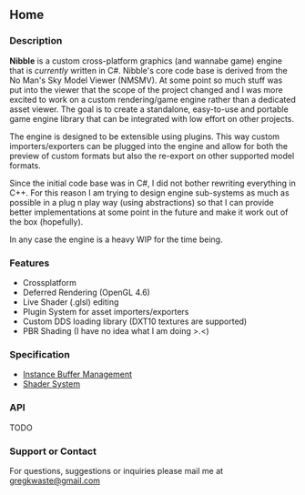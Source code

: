 ## Home

### Description

**Nibble** is a custom cross-platform graphics (and wannabe game) engine that is *currently* written in C#. Nibble's core code base is derived from the No Man's Sky Model Viewer (NMSMV). At some point so much stuff was put into the viewer that the scope of the project changed and I was more excited to work on a custom rendering/game engine rather than a dedicated asset viewer. The goal is to create a standalone, easy-to-use and portable game engine library that can be integrated with low effort on other projects. 

The engine is designed to be extensible using plugins. This way custom importers/exporters can be plugged into the engine and allow for both the preview of custom formats but also the re-export on other supported model formats.

Since the initial code base was in C#, I did not bother rewriting everything in C++. For this reason I am trying to design engine sub-systems as much as possible in a plug n play way (using abstractions) so that I can provide better implementations at some point in the future and make it work out of the box (hopefully). 

In any case the engine is a heavy WIP for the time being.

### Features

- Crossplatform
- Deferred Rendering (OpenGL 4.6)
- Live Shader (.glsl) editing
- Plugin System for asset importers/exporters
- Custom DDS loading library (DXT10 textures are supported)
- PBR Shading (I have no idea what I am doing >.<)



### Specification
- [Instance Buffer Management](Spec_GLBufferManager.md)
- [Shader System](Spec_ShaderSystem.md)


### API
TODO



### Support or Contact

For questions, suggestions or inquiries please mail me at <gregkwaste@gmail.com>
